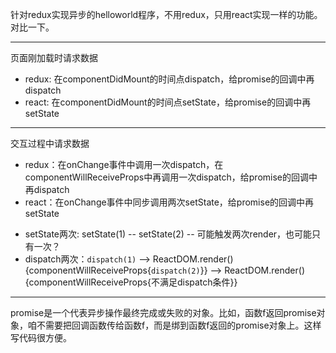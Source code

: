 针对redux实现异步的helloworld程序，不用redux，只用react实现一样的功能。对比一下。

----
页面刚加载时请求数据
* redux: 在componentDidMount的时间点dispatch，给promise的回调中再dispatch
* react: 在componentDidMount的时间点setState，给promise的回调中再setState

----
交互过程中请求数据
* redux：在onChange事件中调用一次dispatch，在componentWillReceiveProps中再调用一次dispatch，给promise的回调中再dispatch
* react：在onChange事件中同步调用两次setState，给promise的回调中再setState

+ setState两次: setState(1) -- setState(2) -- 可能触发两次render，也可能只有一次？
+ dispatch两次：`dispatch(1)` --> ReactDOM.render(){componentWillReceiveProps{`dispatch(2)`}} --> ReactDOM.render(){componentWillReceiveProps{不满足dispatch条件}}

----
promise是一个代表异步操作最终完成或失败的对象。比如，函数f返回promise对象，咱不需要把回调函数传给函数f，而是绑到函数f返回的promise对象上。这样写代码很方便。